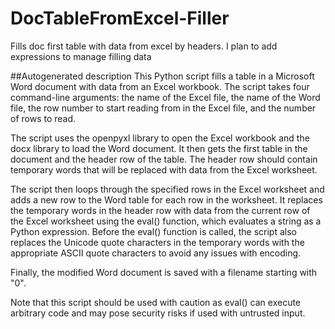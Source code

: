 # DocTableFromExcel-Filler
Fills doc first table with data from excel by headers. I plan to add expressions to manage filling data

##Autogenerated description
This Python script fills a table in a Microsoft Word document with data from an Excel workbook. The script takes four command-line arguments: the name of the Excel file, the name of the Word file, the row number to start reading from in the Excel file, and the number of rows to read.

The script uses the openpyxl library to open the Excel workbook and the docx library to load the Word document. It then gets the first table in the document and the header row of the table. The header row should contain temporary words that will be replaced with data from the Excel worksheet.

The script then loops through the specified rows in the Excel worksheet and adds a new row to the Word table for each row in the worksheet. It replaces the temporary words in the header row with data from the current row of the Excel worksheet using the eval() function, which evaluates a string as a Python expression. Before the eval() function is called, the script also replaces the Unicode quote characters in the temporary words with the appropriate ASCII quote characters to avoid any issues with encoding.

Finally, the modified Word document is saved with a filename starting with "0".

Note that this script should be used with caution as eval() can execute arbitrary code and may pose security risks if used with untrusted input.
